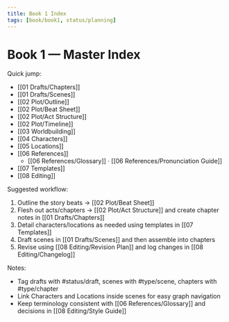 ```yaml
---
title: Book 1 Index
tags: [book/book1, status/planning]
---
```


# Book 1 — Master Index

Quick jump:
- [[01 Drafts/Chapters]]
- [[01 Drafts/Scenes]]
- [[02 Plot/Outline]]
- [[02 Plot/Beat Sheet]]
- [[02 Plot/Act Structure]]
- [[02 Plot/Timeline]]
- [[03 Worldbuilding]]
- [[04 Characters]]
- [[05 Locations]]
- [[06 References]]
  - [[06 References/Glossary]] · [[06 References/Pronunciation Guide]]
- [[07 Templates]]
- [[08 Editing]]

Suggested workflow:
1) Outline the story beats → [[02 Plot/Beat Sheet]]
2) Flesh out acts/chapters → [[02 Plot/Act Structure]] and create chapter notes in [[01 Drafts/Chapters]]
3) Detail characters/locations as needed using templates in [[07 Templates]]
4) Draft scenes in [[01 Drafts/Scenes]] and then assemble into chapters
5) Revise using [[08 Editing/Revision Plan]] and log changes in [[08 Editing/Changelog]]

Notes:
- Tag drafts with #status/draft, scenes with #type/scene, chapters with #type/chapter
- Link Characters and Locations inside scenes for easy graph navigation
- Keep terminology consistent with [[06 References/Glossary]] and decisions in [[08 Editing/Style Guide]]
